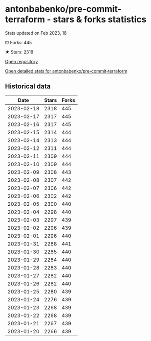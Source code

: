 # antonbabenko/pre-commit-terraform - stars & forks statistics

Stats updated on Feb 2023, 18

☋ Forks: 445

★ Stars: 2318

[Open repository](https://github.com/antonbabenko/pre-commit-terraform)

[Open detailed stats for antonbabenko/pre-commit-terraform](https://reviewgithub.com/rep/antonbabenko/pre-commit-terraform)

## Historical data
| Date | Stars | Forks |
|------|-------|-------|
| 2023-02-18 | 2318 | 445 | 
| 2023-02-17 | 2317 | 445 | 
| 2023-02-16 | 2317 | 445 | 
| 2023-02-15 | 2314 | 444 | 
| 2023-02-14 | 2313 | 444 | 
| 2023-02-12 | 2311 | 444 | 
| 2023-02-11 | 2309 | 444 | 
| 2023-02-10 | 2309 | 444 | 
| 2023-02-09 | 2308 | 443 | 
| 2023-02-08 | 2307 | 442 | 
| 2023-02-07 | 2306 | 442 | 
| 2023-02-06 | 2302 | 442 | 
| 2023-02-05 | 2300 | 440 | 
| 2023-02-04 | 2298 | 440 | 
| 2023-02-03 | 2297 | 439 | 
| 2023-02-02 | 2296 | 439 | 
| 2023-02-01 | 2296 | 440 | 
| 2023-01-31 | 2288 | 441 | 
| 2023-01-30 | 2285 | 440 | 
| 2023-01-29 | 2284 | 440 | 
| 2023-01-28 | 2283 | 440 | 
| 2023-01-27 | 2282 | 440 | 
| 2023-01-26 | 2282 | 440 | 
| 2023-01-25 | 2280 | 439 | 
| 2023-01-24 | 2276 | 439 | 
| 2023-01-23 | 2268 | 439 | 
| 2023-01-22 | 2268 | 439 | 
| 2023-01-21 | 2267 | 439 | 
| 2023-01-20 | 2266 | 439 | 

